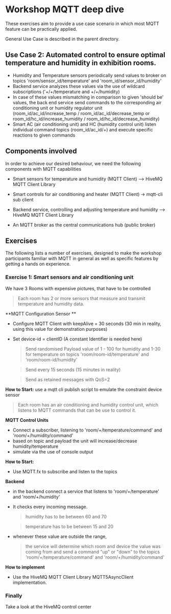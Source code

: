 # Workshop MQTT deep dive
These exercises aim to provide a use case scenario in which most MQTT feature can be practically applied.

General Use Case is described in the parent directory.

## Use Case 2: Automated control to ensure optimal temperature and humidity in exhibition rooms.

* Humidity and Temperature sensors periodically send values to broker on topics 'room/sensor_id/temperature' and 'room_id/sensor_id/humidity'
* Backend service analyzes these values via the use of wildcard subscriptions ('+/+/temperature and +/+/humidity)
* In case of these values mismatching in comparison to given 'should be' values, the back end service send commands to the corresponding air conditioning unit or humidity regulator unit 
  (room_id/ac_id/increase_temp / room_id/ac_id/decrease_temp or 
  room_id/hc_id/increase_humidity / room_id/hc_id/decrease_humidity)
* Smart AC (air conditioning unit) and HC (humidity control unit) listen individual command topics (room_id/ac_id/+) 
  and execute specific reactions to given commands

## Components involved

In order to achieve our desired behaviour, we need the following components with MQTT capabilities
* Smart sensors for temperature and humidity (MQTT Client) --> HiveMQ MQTT Client Library
* Smart controls for air conditioning and heater (MQTT Client) -> mqtt-cli sub client
* Backend service, controlling and adjusting temperature and humidity --> HiveMQ MQTT Client Library

* An MQTT broker as the central communications hub (public broker)

## Exercises

The following lists a number of exercises, designed to make the workshop participants familiar with MQTT in general as well as specific features by getting a hands on experience.

### Exercise 1: Smart sensors and air conditioning unit

We have 3 Rooms with expensive pictures, that have to be controlled

>Each room has 2 or more sensors that measure and transmit temperature and humidity data.

**MQTT Configuration Sensor **
* Configure MQTT Client with keepAlive = 30 seconds (30 min in reality, using this value for demonstration purposes)
* Set device-id = clientID  (A constant Identifier is needed here)
  > Send randomised Payload value of 1 - 100 for humidity and 1-30 for temperature on topics 'room/room-id/temperature' and 'room/room-id/humidity' 
  
  > Send every 15 seconds (15 minutes in reality)
  
  > Send as retained messages with QoS=2

**How to Start:** use a mqtt cli publish script to emulate the constraint device sensor

>Each room has an air conditioning and humidity control unit, which listens to MQTT commands that can be use to control it.

**MQTT Control Units**
* Connect a subscriber, listening to 'room/+/temperature/command' and 'room/+/humidity/command' 
* based on topic and payload the unit will increase/decrease humidity/temperature
* simulate via the use of console output

**How to Start:** 
* Use MQTT.fx to subscribe and listen to the topics


**Backend**
* in the backend connect a service that listens to 'room/+/temperature' and 'room/+/humidity'
* It checks every incoming message. 
  > humidity has to be between 60 and 70
 
  > temperature has to be between 15 and 20
* whenever these value are outside the range, 
  > the service will determine which room and device the value was coming from and send a command "up" or "down" to the topics 'room/+/temperature/command' and 'room/+/humidity/command' 


**How to implement** 
* Use the HiveMQ MQTT Client Library MQTT5AsyncClient implementation.

### Finally
Take a look at the HiveMQ control center

